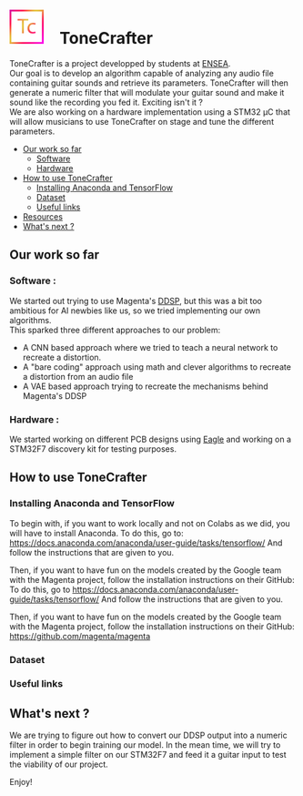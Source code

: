 <h1 align=left><img src="ToneCrafter_logo.png" width="60">&emsp;ToneCrafter</h1>

ToneCrafter is a project developped by students at [ENSEA](https://www.ensea.fr/).  
Our goal is to develop an algorithm capable of analyzing any audio file containing guitar sounds and retrieve its parameters. ToneCrafter will then generate a numeric filter that will modulate your guitar sound and make it sound like the recording you fed it. Exciting isn't it ?  
We are also working on a hardware implementation using a STM32 µC that will allow musicians to use ToneCrafter on stage and tune the different parameters.

- [Our work so far](#our-work-so-far)
  * [Software](#software--)
  * [Hardware](#hardware--)
- [How to use  ToneCrafter](#)
  * [Installing Anaconda and TensorFlow](#)
  * [Dataset](#)
  * [Useful links](#)
- [Resources](#ressources--)
- [What's next ?](#what-s-next--)


## Our work so far
### Software :
We started out trying to use Magenta's [DDSP](https://www.github.com/magenta/ddsp), but this was a bit too ambitious for AI newbies like us, so we tried implementing our own algorithms.  
This sparked three different approaches to our problem:  
  * A CNN based approach where we tried to teach a neural network to recreate a distortion.
  * A "bare coding" approach using math and clever algorithms to recreate a distortion from an audio file
  * A VAE based approach trying to recreate the mechanisms behind Magenta's DDSP

### Hardware :
We started working on different PCB designs using [Eagle](https://www.autodesk.com/products/eagle/overview) and working on a STM32F7 discovery kit for testing purposes.

## How to use ToneCrafter
### Installing Anaconda and TensorFlow
To begin with, if you want to work locally and not on Colabs as we did, you will have to install Anaconda.
To do this, go to:  
https://docs.anaconda.com/anaconda/user-guide/tasks/tensorflow/
And follow the instructions that are given to you.

Then, if you want to have fun on the models created by the Google team with the Magenta project, follow the installation instructions on their GitHub:  
To do this, go to
https://docs.anaconda.com/anaconda/user-guide/tasks/tensorflow/
And follow the instructions that are given to you.

Then, if you want to have fun on the models created by the Google team with the Magenta project, follow the installation instructions on their GitHub:
https://github.com/magenta/magenta

### Dataset

### Useful links

## What's next ?
We are trying to figure out how to convert our DDSP output into a numeric filter in order to begin training our model. In the mean time, we will try to implement a simple filter on our STM32F7 and feed it a guitar input to test the viability of our project.

Enjoy!

